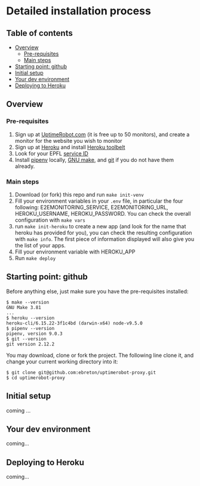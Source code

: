 Detailed installation process
=============================

Table of contents
-----------------

<!-- TOC -->

- [Overview](#overview)
    - [Pre-requisites](#pre-requisites)
    - [Main steps](#main-steps)
- [Starting point: github](#starting-point-github)
- [Initial setup](#initial-setup)
- [Your dev environment](#your-dev-environment)
- [Deploying to Heroku](#deploying-to-heroku)

<!-- /TOC -->

## Overview

### Pre-requisites

1. Sign up at [UptimeRobot.com](https://uptimerobot.com) (it is free up to 50 monitors), and create a monitor for the website you wish to monitor
1. Sign up at [Heroku](https://www.heroku.com) and install [Heroku toolbelt](https://devcenter.heroku.com/articles/heroku-cli)
1. Look for your EPFL [service ID](https://it.epfl.ch/help/?id=epfl_services_status)
1. Install [pipenv](http://pipenv.readthedocs.io/en/latest/) locally, [GNU make](https://www.gnu.org/software/make/), and [git](https://git-scm.com/book/en/v2/Getting-Started-Installing-Git) if you do not have them already.

### Main steps

1. Download (or fork) this repo and run `make init-venv`
1. Fill your environment variables in your `.env` file, in particular the four following: E2EMONITORING_SERVICE, E2EMONITORING_URL, HEROKU_USERNAME, HEROKU_PASSWORD. You can check the overall configuration with `make vars`
1. run `make init-heroku` to create a new app (and look for the name that heroku has provided for you), you can check the resulting configuration with `make info`. The first piece of information displayed will also give you the list of your apps.
1. Fill your environment variable with HEROKU_APP
1. Run `make deploy`

## Starting point: github

Before anything else, just make sure you have the pre-requisites installed:

    $ make --version
    GNU Make 3.81
    ...
    $ heroku --version
    heroku-cli/6.15.22-3f1c4bd (darwin-x64) node-v9.5.0
    $ pipenv --version
    pipenv, version 9.0.3
    $ git --version
    git version 2.12.2

You may download, clone or fork the project. The following line clone it, and change your current working directory into it:

    $ git clone git@github.com:ebreton/uptimerobot-proxy.git
    $ cd uptimerobot-proxy

## Initial setup

coming ...

## Your dev environment

coming...

## Deploying to Heroku

coming...
